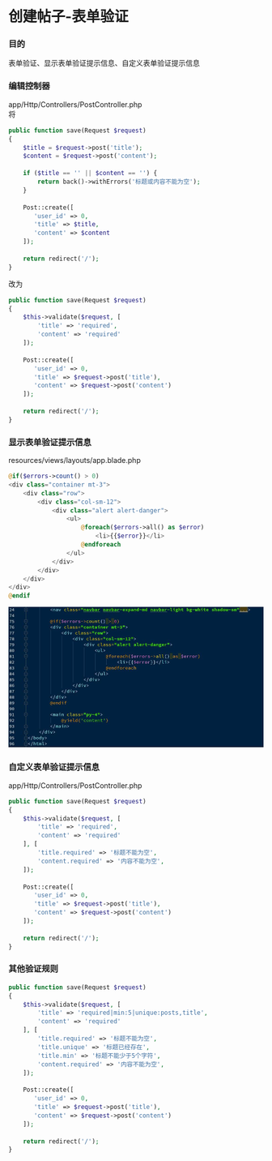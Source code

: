 # 创建帖子-表单验证

### 目的
表单验证、显示表单验证提示信息、自定义表单验证提示信息

### 编辑控制器
app/Http/Controllers/PostController.php  
将
```php
public function save(Request $request)
{
    $title = $request->post('title');
    $content = $request->post('content');

    if ($title == '' || $content == '') {
        return back()->withErrors('标题或内容不能为空');
    }

    Post::create([
       'user_id' => 0,
       'title' => $title,
       'content' => $content
    ]);

    return redirect('/');
}
```
改为
```php
public function save(Request $request)
{
    $this->validate($request, [
        'title' => 'required',
        'content' => 'required'
    ]);

    Post::create([
       'user_id' => 0,
       'title' => $request->post('title'),
       'content' => $request->post('content')
    ]);

    return redirect('/');
}
```

### 显示表单验证提示信息
resources/views/layouts/app.blade.php
```php
@if($errors->count() > 0)
<div class="container mt-3">
    <div class="row">
        <div class="col-sm-12">
            <div class="alert alert-danger">
                <ul>
                    @foreach($errors->all() as $error)
                        <li>{{$error}}</li>
                    @endforeach
                </ul>
            </div>
        </div>
    </div>
</div>
@endif
```
![laravel-validate-error](https://raw.githubusercontent.com/duiying/img/master/laravel-validate-error.jpg)  

### 自定义表单验证提示信息
app/Http/Controllers/PostController.php  
```php
public function save(Request $request)
{
    $this->validate($request, [
        'title' => 'required',
        'content' => 'required'
    ], [
        'title.required' => '标题不能为空',
        'content.required' => '内容不能为空',
    ]);

    Post::create([
       'user_id' => 0,
       'title' => $request->post('title'),
       'content' => $request->post('content')
    ]);

    return redirect('/');
}
```

### 其他验证规则
```php
public function save(Request $request)
{
    $this->validate($request, [
        'title' => 'required|min:5|unique:posts,title',
        'content' => 'required'
    ], [
        'title.required' => '标题不能为空',
        'title.unique' => '标题已经存在',
        'title.min' => '标题不能少于5个字符',
        'content.required' => '内容不能为空',
    ]);

    Post::create([
       'user_id' => 0,
       'title' => $request->post('title'),
       'content' => $request->post('content')
    ]);

    return redirect('/');
}
```